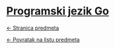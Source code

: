 # [Programski jezik Go](https://www.github.com/studosi-fer/RPPZWIPU)
[<- Stranica predmeta](https://www.fer.unizg.hr/predmet/pjg)

[<- Povratak na listu predmeta](https://www.github.com/studosi/FER)
